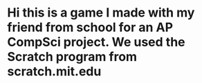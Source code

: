 # Hi this is a game I made with my friend from school for an AP CompSci project. We used the Scratch program from scratch.mit.edu

